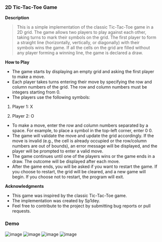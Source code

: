 ### 2D Tic-Tac-Toe Game 
**Description**

> This is a simple implementation of the classic Tic-Tac-Toe game in a 2D grid. The game allows two players to play against each other, taking turns to mark their symbols on the grid. The first player to form a straight line (horizontally, vertically, or diagonally) with their symbols wins the game. If all the cells on the grid are filled without any player forming a winning line, the game is declared a draw.

**How to Play**

- The game starts by displaying an empty grid and asking the first player to make a move.
- Each player takes turns entering their move by specifying the row and column numbers of the grid. The row and column numbers must be integers starting from 0.
- The players use the following symbols:

1. Player 1: X

1. Player 2: O

- To make a move, enter the row and column numbers separated by a space. For example, to place a symbol in the top-left corner, enter 0 0.
- The game will validate the move and update the grid accordingly. If the move is invalid (e.g., the cell is already occupied or the row/column numbers are out of bounds), an error message will be displayed, and the player will be prompted to enter a valid move.
- The game continues until one of the players wins or the game ends in a draw. The outcome will be displayed after each move.
- After the game ends, you will be asked if you want to restart the game. If you choose to restart, the grid will be cleared, and a new game will begin. If you choose not to restart, the program will exit.

**Acknowledgments**
- This game was inspired by the classic Tic-Tac-Toe game.
- The implementation was created by Sp1dey.
- Feel free to contribute to the project by submitting bug reports or pull requests.

### Demo

![image](https://github.com/sp1deydev/java-tictactoe/assets/121960069/877439f9-2f19-41be-85ff-7de3e5e63a1e)
![image](https://github.com/sp1deydev/java-tictactoe/assets/121960069/27962967-ad9b-48b5-8380-90e7d67f110c)
![image](https://github.com/sp1deydev/java-tictactoe/assets/121960069/b38595bb-66a5-46f8-83bc-0075c6da05f7)
![image](https://github.com/sp1deydev/java-tictactoe/assets/121960069/b5d78687-53eb-4690-b9f8-b5ed50413502)



